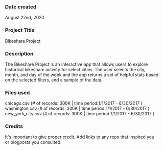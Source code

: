 ### Date created
August 22nd, 2020

### Project Title
Bikeshare Project

### Description
The Bikeshare Project is an interactive app that allows users to explore historical bikeshare activity for select cities. The user selects the city, month, and day of the week and the app returns a set of helpful stats based on the selected filters, and a sample of the data.

### Files used
chicago.csv (# of records: 300K | time period:1/1/2017 - 6/30/2017 )
washington.csv (# of records: 300K | time period:1/1/2017 - 6/30/2017 )
new_york_city.csv (# of records: 300K | time period:1/1/2017 - 6/30/2017 )

### Credits
It's important to give proper credit. Add links to any repo that inspired you or blogposts you consulted.
